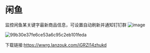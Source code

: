 # 闲鱼
监控闲鱼某关键字最新商品信息，可设置自动刷新并通知钉钉群
![image](https://github.com/dijiaatm009/xianyu/assets/118505205/b27f9449-d936-4c93-a95b-2d3ad366fb2f)

![99b30e37fe6ce53a6c95c2eb101feda](https://github.com/dijiaatm009/xianyu/assets/118505205/b591fc59-a646-42ac-a5af-a09d5913e168)


下载链接:https://wwrg.lanzouk.com/iGRZI14zhukd

